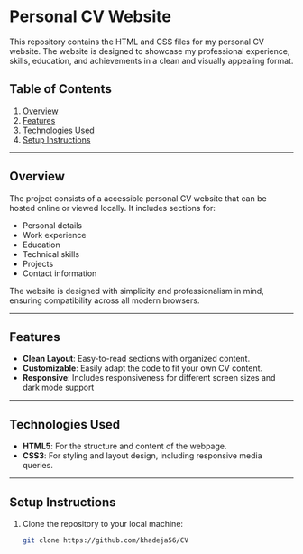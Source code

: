 # Personal CV Website

This repository contains the HTML and CSS files for my personal CV website. The website is designed to showcase my professional experience, skills, education, and achievements in a clean and visually appealing format.

## Table of Contents
1. [Overview](#overview)
2. [Features](#features)
3. [Technologies Used](#technologies-used)
4. [Setup Instructions](#setup-instructions)
---

## Overview
The project consists of a accessible personal CV website that can be hosted online or viewed locally. It includes sections for:
- Personal details
- Work experience
- Education
- Technical skills
- Projects
- Contact information

The website is designed with simplicity and professionalism in mind, ensuring compatibility across all modern browsers.

---

## Features
- **Clean Layout**: Easy-to-read sections with organized content.
- **Customizable**: Easily adapt the code to fit your own CV content.
- **Responsive**: Includes responsiveness for different screen sizes and dark mode support
---

## Technologies Used
- **HTML5**: For the structure and content of the webpage.
- **CSS3**: For styling and layout design, including responsive media queries.

---

## Setup Instructions
1. Clone the repository to your local machine:
   ```bash
   git clone https://github.com/khadeja56/CV
